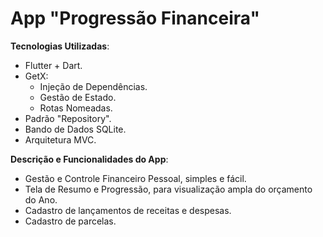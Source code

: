 # App "Progressão Financeira"

<b>Tecnologias Utilizadas</b>:
- Flutter + Dart.
- GetX:
  - Injeção de Dependências.
  - Gestão de Estado.
  - Rotas Nomeadas.
- Padrão "Repository".
- Bando de Dados SQLite.
- Arquitetura MVC.

<b>Descrição e Funcionalidades do App</b>:
- Gestão e Controle Financeiro Pessoal, simples e fácil.
- Tela de Resumo e Progressão, para visualização ampla do orçamento do Ano.
- Cadastro de lançamentos de receitas e despesas.
- Cadastro de parcelas.

